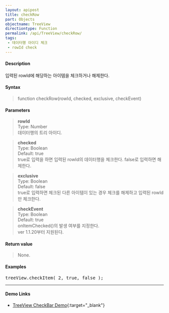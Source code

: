 ```yaml
---
layout: apipost
title: checkRow
part: Objects
objectname: TreeView
directiontype: Function
permalink: /api/TreeView/checkRow/
tags:
 - 데이터행 아이디 체크
 - rowId check
---
```



#### Description

 입력된 rowId에 해당하는 아이템을 체크하거나 해제한다.  

#### Syntax

> function checkRow(rowId, checked, exclusive, checkEvent)  

#### Parameters

> **rowId**  
> Type: Number  
> 데이터행의 트리 아이디.  

> **checked**  
> Type: Boolean  
> Default: true  
> true로 입력을 하면 입력된 rowId의 데이터행을 체크한다. false로 입력하면 해제한다.  

> **exclusive**  
> Type: Boolean  
> Default: false  
> true로 입력하면 체크된 다른 아이템이 있는 경우 체크를 해제하고 입력된 rowId만 체크한다.  

> **checkEvent**  
> Type: Boolean  
> Default: true  
> onItemChecked()의 발생 여부를 지정한다.  
> ver 1.1.20부터 지원된다.   

#### Return value

> None.

#### Examples 

<pre class="prettyprint">
treeView.checkItem( 2, true, false );
</pre>

---

#### Demo Links

* [TreeView CheckBar Demo](http://demo.realgrid.com/Tree/TreeCheckBox){:target="_blank"}    
